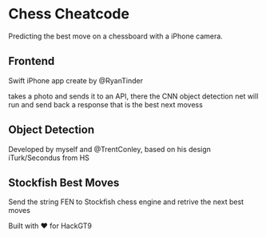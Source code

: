 # Chess Cheatcode 
Predicting the best move on a chessboard with a iPhone camera.

## Frontend
Swift iPhone app create by @RyanTinder

takes a photo and sends it to an API, there the CNN object detection net will run and send back a response that is the best next movess

## Object Detection
Developed by myself and @TrentConley, based on his design iTurk/Secondus from HS

## Stockfish Best Moves
Send the string FEN to Stockfish chess engine and retrive the next best moves

Built with ❤️ for HackGT9
